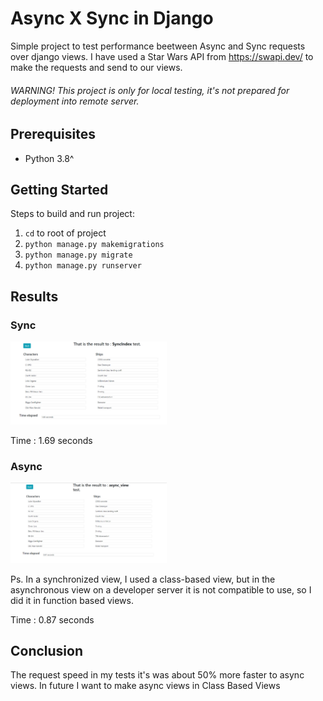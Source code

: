 # Async X Sync in Django

Simple project to test performance beetween Async and Sync requests over django views. I have used a Star Wars API from https://swapi.dev/
to make the requests and send to our views.

###### WARNING! This project is only for local testing, it's not prepared for deployment into remote server.

## Prerequisites

* Python 3.8^

## Getting Started

Steps to build and run project:

1. `cd` to root of project
2. `python manage.py makemigrations`
3. `python manage.py migrate`
3. `python manage.py runserver`

## Results

### Sync

<img alt="GitHub last commit" src="https://github.com/johnatasr/Async-X-Sync-Django/blob/master/assets/sync-test.png" width="250">

Time : 1.69 seconds

### Async

<img alt="GitHub last commit" src="https://github.com/johnatasr/Async-X-Sync-Django/blob/master/assets/async-test.png" width="250">

Ps. In a synchronized view, I used a class-based view, but in the asynchronous view on a developer server it is not compatible to use, 
so I did it in function based views.

Time : 0.87 seconds

## Conclusion

The request speed in my tests it's was about 50% more faster to async views. In future I want to make async views in Class Based Views 